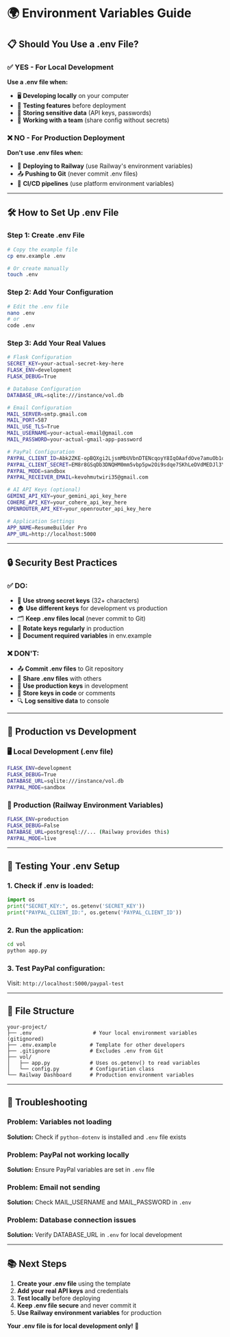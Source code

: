 # 🌍 Environment Variables Guide

## 📋 **Should You Use a .env File?**

### **✅ YES - For Local Development**

**Use a .env file when:**
- 🖥️ **Developing locally** on your computer
- 🔧 **Testing features** before deployment
- 🔐 **Storing sensitive data** (API keys, passwords)
- 👥 **Working with a team** (share config without secrets)

### **❌ NO - For Production Deployment**

**Don't use .env files when:**
- 🚀 **Deploying to Railway** (use Railway's environment variables)
- 📤 **Pushing to Git** (never commit .env files)
- 🔄 **CI/CD pipelines** (use platform environment variables)

---

## 🛠️ **How to Set Up .env File**

### **Step 1: Create .env File**
```bash
# Copy the example file
cp env.example .env

# Or create manually
touch .env
```

### **Step 2: Add Your Configuration**
```bash
# Edit the .env file
nano .env
# or
code .env
```

### **Step 3: Add Your Real Values**
```bash
# Flask Configuration
SECRET_KEY=your-actual-secret-key-here
FLASK_ENV=development
FLASK_DEBUG=True

# Database Configuration
DATABASE_URL=sqlite:///instance/vol.db

# Email Configuration
MAIL_SERVER=smtp.gmail.com
MAIL_PORT=587
MAIL_USE_TLS=True
MAIL_USERNAME=your-actual-email@gmail.com
MAIL_PASSWORD=your-actual-gmail-app-password

# PayPal Configuration
PAYPAL_CLIENT_ID=Abk2ZKE-opBQXgi2LjsmMbUVbnDTENcqoyY8IqOAafdOve7amuOb1oof-GspnnGZ9SYWkSSa3K3wk6-j
PAYPAL_CLIENT_SECRET=EM8r8GSqDb3DNQHM0mm5vbp5pw2Oi9sdqe7SKhLeDVdMEDJl3Y12JTrcNwXq9CVtq_WOMnKXqmw0V6-c
PAYPAL_MODE=sandbox
PAYPAL_RECEIVER_EMAIL=kevohmutwiri35@gmail.com

# AI API Keys (optional)
GEMINI_API_KEY=your_gemini_api_key_here
COHERE_API_KEY=your_cohere_api_key_here
OPENROUTER_API_KEY=your_openrouter_api_key_here

# Application Settings
APP_NAME=ResumeBuilder Pro
APP_URL=http://localhost:5000
```

---

## 🔒 **Security Best Practices**

### **✅ DO:**
- 🔐 **Use strong secret keys** (32+ characters)
- 🏠 **Use different keys** for development vs production
- 🗂️ **Keep .env files local** (never commit to Git)
- 🔄 **Rotate keys regularly** in production
- 📝 **Document required variables** in env.example

### **❌ DON'T:**
- 📤 **Commit .env files** to Git repository
- 🔗 **Share .env files** with others
- 📱 **Use production keys** in development
- 💾 **Store keys in code** or comments
- 🔍 **Log sensitive data** to console

---

## 🚀 **Production vs Development**

### **🖥️ Local Development (.env file)**
```bash
FLASK_ENV=development
FLASK_DEBUG=True
DATABASE_URL=sqlite:///instance/vol.db
PAYPAL_MODE=sandbox
```

### **🚀 Production (Railway Environment Variables)**
```bash
FLASK_ENV=production
FLASK_DEBUG=False
DATABASE_URL=postgresql://... (Railway provides this)
PAYPAL_MODE=live
```

---

## 🔧 **Testing Your .env Setup**

### **1. Check if .env is loaded:**
```python
import os
print("SECRET_KEY:", os.getenv('SECRET_KEY'))
print("PAYPAL_CLIENT_ID:", os.getenv('PAYPAL_CLIENT_ID'))
```

### **2. Run the application:**
```bash
cd vol
python app.py
```

### **3. Test PayPal configuration:**
Visit: `http://localhost:5000/paypal-test`

---

## 📁 **File Structure**
```
your-project/
├── .env                    # Your local environment variables (gitignored)
├── .env.example           # Template for other developers
├── .gitignore             # Excludes .env from Git
├── vol/
│   ├── app.py             # Uses os.getenv() to read variables
│   └── config.py          # Configuration class
└── Railway Dashboard      # Production environment variables
```

---

## 🚨 **Troubleshooting**

### **Problem: Variables not loading**
**Solution:** Check if `python-dotenv` is installed and `.env` file exists

### **Problem: PayPal not working locally**
**Solution:** Ensure PayPal variables are set in `.env` file

### **Problem: Email not sending**
**Solution:** Check MAIL_USERNAME and MAIL_PASSWORD in `.env`

### **Problem: Database connection issues**
**Solution:** Verify DATABASE_URL in `.env` for local development

---

## 📚 **Next Steps**

1. **Create your .env file** using the template
2. **Add your real API keys** and credentials
3. **Test locally** before deploying
4. **Keep .env file secure** and never commit it
5. **Use Railway environment variables** for production

**Your .env file is for local development only!** 🎯